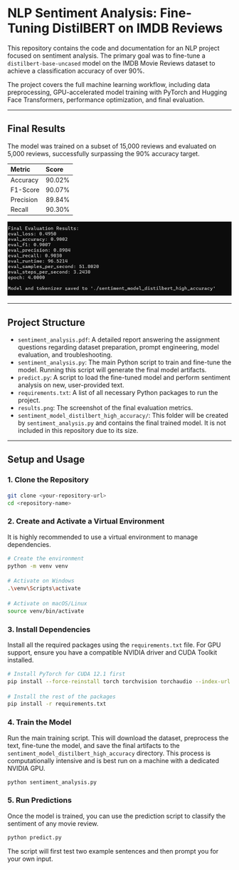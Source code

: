 # NLP Sentiment Analysis: Fine-Tuning DistilBERT on IMDB Reviews

This repository contains the code and documentation for an NLP project focused on sentiment analysis. The primary goal was to fine-tune a `distilbert-base-uncased` model on the IMDB Movie Reviews dataset to achieve a classification accuracy of over 90%.

The project covers the full machine learning workflow, including data preprocessing, GPU-accelerated model training with PyTorch and Hugging Face Transformers, performance optimization, and final evaluation.

---

## Final Results

The model was trained on a subset of 15,000 reviews and evaluated on 5,000 reviews, successfully surpassing the 90% accuracy target.

| Metric    | Score  |
| :-------- | :----- |
| Accuracy  | 90.02% |
| F1-Score  | 90.07% |
| Precision | 89.84% |
| Recall    | 90.30% |

![Final Evaluation Results](results.png)

---

## Project Structure

-   `sentiment_analysis.pdf`: A detailed report answering the assignment questions regarding dataset preparation, prompt engineering, model evaluation, and troubleshooting.
-   `sentiment_analysis.py`: The main Python script to train and fine-tune the model. Running this script will generate the final model artifacts.
-   `predict.py`: A script to load the fine-tuned model and perform sentiment analysis on new, user-provided text.
-   `requirements.txt`: A list of all necessary Python packages to run the project.
-   `results.png`: The screenshot of the final evaluation metrics.
-   `sentiment_model_distilbert_high_accuracy/`: This folder will be created by `sentiment_analysis.py` and contains the final trained model. It is not included in this repository due to its size.

---

## Setup and Usage

### 1. Clone the Repository
```bash
git clone <your-repository-url>
cd <repository-name>
```

### 2. Create and Activate a Virtual Environment
It is highly recommended to use a virtual environment to manage dependencies.

```bash
# Create the environment
python -m venv venv

# Activate on Windows
.\venv\Scripts\activate

# Activate on macOS/Linux
source venv/bin/activate
```

### 3. Install Dependencies
Install all the required packages using the `requirements.txt` file. For GPU support, ensure you have a compatible NVIDIA driver and CUDA Toolkit installed.

```bash
# Install PyTorch for CUDA 12.1 first
pip install --force-reinstall torch torchvision torchaudio --index-url [https://download.pytorch.org/whl/cu121](https://download.pytorch.org/whl/cu121)

# Install the rest of the packages
pip install -r requirements.txt
```

### 4. Train the Model
Run the main training script. This will download the dataset, preprocess the text, fine-tune the model, and save the final artifacts to the `sentiment_model_distilbert_high_accuracy` directory. This process is computationally intensive and is best run on a machine with a dedicated NVIDIA GPU.

```bash
python sentiment_analysis.py
```

### 5. Run Predictions
Once the model is trained, you can use the prediction script to classify the sentiment of any movie review.

```bash
python predict.py
```
The script will first test two example sentences and then prompt you for your own input.
